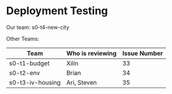 # Deployment Testing
    
Our team: s0-t4-new-city

Other Teams:
  
| Team                     | Who is reviewing | Issue Number |
|--------------------------|------------------|--------------|
| s0-t1-budget             | Xilin            |   33         |
| s0-t2-env                | Brian            |   34         |
| s0-t3-iv-housing         | Ari, Steven      |   35         |
